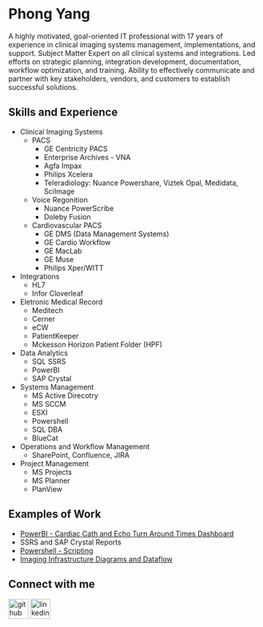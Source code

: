 # Phong Yang

A highly motivated, goal-oriented IT professional with 17 years of experience in clinical imaging systems management, implementations, and support. Subject Matter Expert on all clinical systems and integrations. Led efforts on strategic planning, integration development, documentation, workflow optimization, and training. Ability to effectively communicate and partner with key stakeholders, vendors, and customers to establish successful solutions.

## Skills and Experience
* Clinical Imaging Systems 
    - PACS
      - GE Centricity PACS
      - Enterprise Archives - VNA
      - Agfa Impax
      - Philips Xcelera
      - Teleradiology: Nuance Powershare, Viztek Opal, Medidata, SciImage
    - Voice Regonition
      - Nuance PowerScribe
      - Doleby Fusion
    - Cardiovascular PACS
        -   GE DMS (Data Management Systems)
        -   GE Cardio Workflow
        -   GE MacLab
        -   GE Muse
        -   Philips Xper/WITT
* Integrations
    -   HL7
    -   Infor Cloverleaf
* Eletronic Medical Record
    - Meditech
    - Cerner
    - eCW
    - PatientKeeper
    - Mckesson Horizon Patient Folder (HPF)
* Data Analytics
    - SQL SSRS
    - PowerBI
    - SAP Crystal
* Systems Management 
    - MS Active Direcotry
    - MS SCCM
    - ESXI
    - Powershell
    - SQL DBA
    - BlueCat
* Operations and Workflow Management
    - SharePoint, Confluence, JIRA
* Project Management
    - MS Projects
    - MS Planner
    - PlanView

## Examples of Work
* [PowerBI - Cardiac Cath and Echo Turn Around Times Dashboard ](https://github.com/tubphooj/PowerBi_TAT_Dashboards/blob/main/README.md)
* SSRS and SAP Crystal Reports
* [Powershell - Scripting](https://github.com/tubphooj/PowerShell/blob/main/README.md)
* [Imaging Infrastructure Diagrams and Dataflow](https://github.com/tubphooj/Diagrams/blob/main/README.md)

## Connect with me
[<img src='https://cdn.jsdelivr.net/npm/simple-icons@3.0.1/icons/github.svg' alt='github' height='40'>](https://github.com/tubphooj)  [<img src='https://cdn.jsdelivr.net/npm/simple-icons@3.0.1/icons/linkedin.svg' alt='linkedin' height='40'>](https://www.linkedin.com/in/phong-yang/)  

